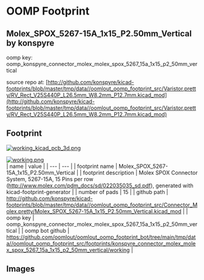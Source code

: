 # OOMP Footprint  
## Molex_SPOX_5267-15A_1x15_P2.50mm_Vertical  by konspyre  
  
oomp key: oomp_konspyre_connector_molex_molex_spox_5267_15a_1x15_p2_50mm_vertical  
  
source repo at: [http://github.com/konspyre/kicad-footprints/blob/master/tmp/data//oomlout_oomp_footprint_src/Varistor.pretty/RV_Rect_V25S440P_L26.5mm_W8.2mm_P12.7mm.kicad_mod](http://github.com/konspyre/kicad-footprints/blob/master/tmp/data//oomlout_oomp_footprint_src/Varistor.pretty/RV_Rect_V25S440P_L26.5mm_W8.2mm_P12.7mm.kicad_mod)  
## Footprint  
  
[![working_kicad_pcb_3d.png](working_kicad_pcb_3d_600.png)](working_kicad_pcb_3d.png)  
  
[![working.png](working_600.png)](working.png)  
| name | value | 
| --- | --- | 
| footprint name | Molex_SPOX_5267-15A_1x15_P2.50mm_Vertical | 
| footprint description | Molex SPOX Connector System, 5267-15A, 15 Pins per row (http://www.molex.com/pdm_docs/sd/022035035_sd.pdf), generated with kicad-footprint-generator | 
| number of pads | 15 | 
| github path | http://github.com/konspyre/kicad-footprints/blob/master/tmp/data//oomlout_oomp_footprint_src/Connector_Molex.pretty/Molex_SPOX_5267-15A_1x15_P2.50mm_Vertical.kicad_mod | 
| oomp key | oomp_konspyre_connector_molex_molex_spox_5267_15a_1x15_p2_50mm_vertical | 
| oomp bot github | https://github.com/oomlout/oomlout_oomp_footprint_bot/tree/main/tmp/data//oomlout_oomp_footprint_src/footprints/konspyre_connector_molex_molex_spox_5267_15a_1x15_p2_50mm_vertical/working | 
## Images  
